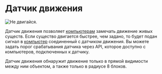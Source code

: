 # Датчик движения

![Не двигайся.](oredict:oc:motionSensor)

Датчик движения позволяет [компьютерам](../general/computer.md) замечать движение живых существ. Если существо двигается быстрее, чем задано, то будет подан сигнал в [компьютер](../general/computer.md) соединенный с датчиком движения. Вы можете задать порог срабатывания датчика через API, которое доступно с компьютеров, подключенных к датчику.

Датчик движения обнаружит движение только в прямой видимости между ним объектом, а также только в радиусе 8 блоков.
